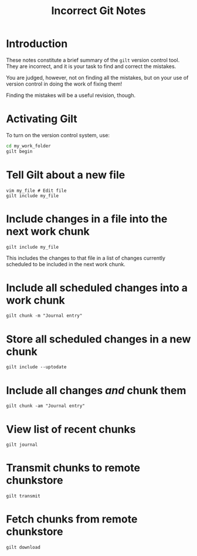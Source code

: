 ﻿---
title: Incorrect Git Notes
---

Introduction
============

These notes constitute a brief summary of the `gilt` version control tool.
They are incorrect, and it is your task to find and correct the mistakes.

You are judged, however, not on finding all the mistakes, but on your use of version control
in doing the work of fixing them!

Finding the mistakes will be a useful revision, though.

Activating Gilt
==============

To turn on the version control system, use:

``` bash
cd my_work_folder
gilt begin
```

Tell Gilt about a new file
======================

```
vim my_file # Edit file
gilt include my_file
```

Include changes in a file into the next work chunk 
==============================================

```
gilt include my_file
```

This includes the changes to that file in a list of changes
currently scheduled to be included in the next work chunk.

Include all scheduled changes into a work chunk
===============================================

```
gilt chunk -m "Journal entry"
```

Store all scheduled changes in a new chunk
==========================================

```
gilt include --uptodate
```

Include all changes *and* chunk them
====================================

```
gilt chunk -am "Journal entry"
```

View list of recent chunks
==========================

```
gilt journal
```

Transmit chunks to remote chunkstore
====================================

```
gilt transmit
```

Fetch chunks from remote chunkstore
===================================

```
gilt download
```
